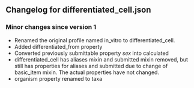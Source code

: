 ## Changelog for differentiated_cell.json

### Minor changes since version 1

* Renamed the original profile named in_vitro to differentiated_cell.
* Added differentiated_from property
* Converted previously submittable property *sex* into calculated
* differentiated_cell has aliases mixin and submitted mixin removed, but still has properties for aliases and submitted due to change of basic_item mixin.  The actual properties have not changed.
* organism property renamed to taxa
